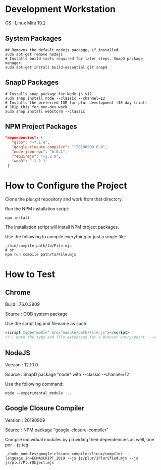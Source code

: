 Development Workstation
=======================

OS
: Linux Mint 19.2

System Packages
---------------
~~~~
## Removes the default nodejs package, if installed.
sudo apt-get remove nodejs
# Installs build tools required for later steps. SnapD package manager.
sudo apt-get install build-essential git snapd
~~~~

SnapD Packages
--------------
~~~~
# Installs snap package for Node.js v12
sudo snap install node --classic --channel=12
# Installs the preferred IDE for plur development (30 day trial)
# Skip this for non-dev work
sudo snap install webstorm --classic
~~~~

NPM Project Packages
--------------------
 ```json
 "dependencies": {
    "glob": "~7.1.4",
    "google-closure-compiler": "^20190909.0.0",
    "node-json-rpc": "0.0.1",
    "requirejs": "~2.2.0",
    "web3": "~1.2.1"
  }
```

How to Configure the Project
============================

Clone the plur.git repository and work from that directory.

Run the NPM installation script:
~~~~
npm install
~~~~

The installation script will install NPM project packages.

Use the following to compile everything or just a single file:
~~~~
./bin/compile path/to/File.mjs
# or
npm run compile path/to/File.mjs
~~~~

How to Test
===========

Chrome
------
Build
: 76.0.3809

Source
: OOB system package

Use the script tag and filename as such:

```html
<script type="modle" src="module/path/File.js"></script>
<!-- Note the type and file extension for a Browser entry-point. -->
````

NodeJS
------
Version
: 12.10.0

Source
: SnapD package "node" with --classic --channel=12

Use the following command:

~~~~
node --experimental_module ...
~~~~

Google Closure Compiler
-----------------------
Version
: 20190909

Source
: NPM package "google-closure-compiler"

Compile individual modules by providing their dependencies as well, one per --js tag:

~~~~
./node_modules/google-closure-compiler/linux/compiler --language_in=ECMASCRIPT_2019 --js js/plur/IPlurified.mjs --js js/plur/PlurObject.mjs
~~~~

